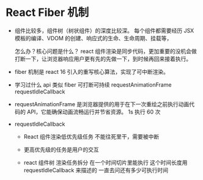 # React Fiber 机制

- 组件比较多，组件树（树状组件）的深度比较深。
  每个组件都需要经历 JSX 模板的编译、VDOM 的创建、响应式的生命、生命周期、挂载等，

  怎么办？核心问题是什么？
  react 组件渲染是同步代码，更加重要的没机会做
  打断一下，让浏览器响应用户更有先的先做一下，到时候再回来接着执行。

- fiber 机制是 react 16 引入的重写核心算法，实现了可中断渲染。

- 学习过什么 api 类似 fiber
  可打断可持续
  requestAnimationFrame
  requestIdleCallback

- requestAnimationFrame
  是浏览器提供的用于在下一次重绘之前执行动画代码的 API，它能确保动画流畅运行并节省资源。
  1s 执行 60 次

- requestIdleCallback

  - React 组件渲染低优先级任务
    不能往死里干，需要被中断
  - 更高优先级的任务是用户的交互

  - react 组件树 渲染任务拆分
    在一个时间切片里能执行
    这个时间长度用 requestIdleCallback 来描述的
    一直去问还有多少可执行时间
